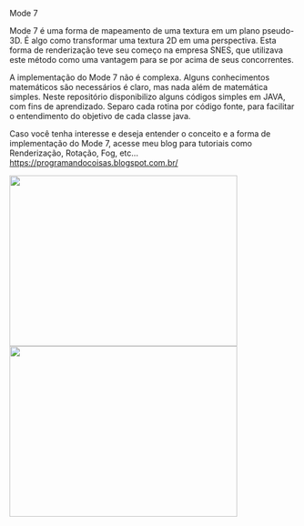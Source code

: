 Mode 7

Mode 7 é uma forma de mapeamento de uma textura em um plano pseudo-3D. É algo como transformar uma textura 2D em uma perspectiva. Esta forma de renderização teve seu começo na empresa SNES, que utilizava este método como uma vantagem para se por acima de seus concorrentes.

A implementação do Mode 7 não é complexa. Alguns conhecimentos matemáticos são necessários é claro, mas nada além de matemática simples. Neste repositório disponibilizo alguns códigos simples em JAVA, com fins de aprendizado. Separo cada rotina por código fonte, para facilitar o entendimento do objetivo de cada classe java.

Caso você tenha interesse e deseja entender o conceito e a forma de implementação do Mode 7, acesse meu blog para tutoriais como Renderização, Rotação, Fog, etc...<br> 
https://programandocoisas.blogspot.com.br/

<img src="https://1.bp.blogspot.com/-Eo8OjCpWWB4/Wb1TLvQ0CoI/AAAAAAAAECY/WewbyXFf06UVAJqqPmYPQRMwt4e302dDQCLcBGAs/s1600/Mode7.png" width="400px" height="300px">

<img src="https://4.bp.blogspot.com/-kJGr7Tefa5I/Wb8sO6xiErI/AAAAAAAAELc/Pc0afIhSVm8TALBhg-5v5TtFggCFFw_xQCLcBGAs/s640/r10.png" width="400px" height="300px">
